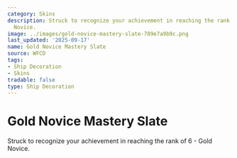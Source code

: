 ```yaml
---
category: Skins
description: Struck to recognize your achievement in reaching the rank of 6 - Gold
  Novice.
image: ../images/gold-novice-mastery-slate-789e7a9b9c.png
last_updated: '2025-09-17'
name: Gold Novice Mastery Slate
source: WFCD
tags:
- Ship Decoration
- Skins
tradable: false
type: Ship Decoration
---
```


# Gold Novice Mastery Slate

Struck to recognize your achievement in reaching the rank of 6 - Gold Novice.


